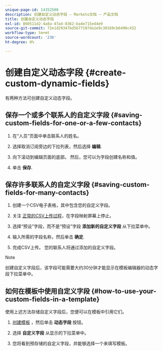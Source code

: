 ```yaml
---
unique-page-id: 14352508
description: 创建自定义动态字段 — Marketo文档 — 产品文档
title: 创建自定义动态字段
exl-id: 860511d2-4a8a-47a4-8362-ba4e715e44e9
source-git-commit: 72e1d29347bd5b77107da1e9c30169cb6490c432
workflow-type: tm+mt
source-wordcount: '236'
ht-degree: 0%

---
```


# 创建自定义动态字段 {#create-custom-dynamic-fields}

有两种方法可创建自定义动态字段。

## 保存一个或多个联系人的自定义字段 {#saving-custom-fields-for-one-or-a-few-contacts}

1. 在“人员”页面中单击联系人的姓名。

1. 选择取消订阅旁边的下拉列表，然后选择 **编辑**.

1. 向下滚动到编辑页面的底部。 然后，您可以为字段创建名称和值。

1. 单击 **保存**.

## 保存许多联系人的自定义字段 {#saving-custom-fields-for-many-contacts}

1. 创建一个CSV电子表格，其中包含您的自定义字段。

1. 关注 [正常的CSV上传过程](/help/marketo/product-docs/marketo-sales-connect/people/managing-contacts/import-contacts-via-csv.md)，在字段映射屏幕上停止。

1. 选择“预设”字段，而不是“预设”字段 **添加新的自定义字段** 从下拉菜单中。

1. 输入所需的字段名称，然后单击 **确定**.

1. 完成CSV上传。 您的联系人将通过添加的自定义字段。

>[!NOTE]
>
>创建自定义字段后，该字段可能需要大约30分钟才能显示在模板编辑器的动态字段下拉菜单中。

## 如何在模板中使用自定义字段 {#how-to-use-your-custom-fields-in-a-template}

使用上述方法存储自定义字段后，您便可以在模板中引用它们。

1. [创建模板](/help/marketo/product-docs/marketo-sales-connect/templates/create-a-new-template.md) ，然后单击 **动态字段** 按钮。

1. 选择 **自定义字段** 从显示的下拉菜单中。

1. 您将看到预存储的自定义字段，并能够选择一个来填写模板。
